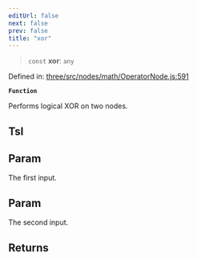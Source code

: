 ```yaml
---
editUrl: false
next: false
prev: false
title: "xor"
---
```


> `const` **xor**: `any`

Defined in: [three/src/nodes/math/OperatorNode.js:591](https://github.com/DefinitelyMaybe/three-i18n/blob/fa57b79433d1c349ffb23a78727299c8d4190136/three/src/nodes/math/OperatorNode.js#L591)

**`Function`**

Performs logical XOR on two nodes.

## Tsl

## Param

The first input.

## Param

The second input.

## Returns
